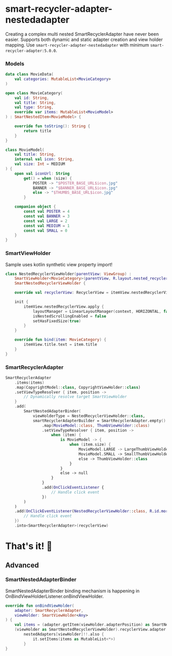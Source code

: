 
# smart-recycler-adapter-nestedadapter

Creating a complex multi nested SmartRecyclerAdapter have never been easier.
Supports both dynamic and static adapter creation and view holder mapping.
Use `smart-recycler-adapter-nestedadapter` with minimum `smart-recycler-adapter:5.0.0`.

### Models

```kotlin
data class MovieData(
	val categories: MutableList<MovieCategory>
)
```

```kotlin
open class MovieCategory(
    val id: String,
    val title: String,
    val type: String,
    override var items: MutableList<MovieModel>
) : SmartNestedItem<MovieModel> {

    override fun toString(): String {
        return title
    }
}
```

```kotlin
class MovieModel(
    val title: String,
    internal val icon: String,
    val size: Int = MEDIUM
) {
    open val iconUrl: String
        get() = when (size) {
            POSTER -> "$POSTER_BASE_URL$icon.jpg"
            BANNER -> "$BANNER_BASE_URL$icon.jpg"
            else -> "$THUMBS_BASE_URL$icon.jpg"
        }

    companion object {
        const val POSTER = 4
        const val BANNER = 3
        const val LARGE = 2
        const val MEDIUM = 1
        const val SMALL = 0
    }
}
```

### SmartViewHolder

Sample uses kotlin synthetic view property import!

```kotlin
class NestedRecyclerViewHolder(parentView: ViewGroup) :
    SmartViewHolder<MovieCategory>(parentView, R.layout.nested_recycler_view),
    SmartNestedRecyclerViewHolder {

    override val recyclerView: RecyclerView = itemView.nestedRecyclerView

    init {
        itemView.nestedRecyclerView.apply {
            layoutManager = LinearLayoutManager(context, HORIZONTAL, false)
            isNestedScrollingEnabled = false
            setHasFixedSize(true)
        }
    }

    override fun bind(item: MovieCategory) {
        itemView.title.text = item.title
    }
}
```

### SmartRecyclerAdapter

```kotlin
SmartRecyclerAdapter
    .items(items)
    .map(CopyrightModel::class, CopyrightViewHolder::class)
    .setViewTypeResolver { item, position ->
        // Dynamically resolve target SmartViewHolder
    }
    .add(
        SmartNestedAdapterBinder(
            viewHolderType = NestedRecyclerViewHolder::class,
            smartRecyclerAdapterBuilder = SmartRecyclerAdapter.empty()
                .map(MovieModel::class, ThumbViewHolder::class)
                .setViewTypeResolver { item, position ->
                    when (item) {
                        is MovieModel -> {
                            when (item.size) {
                                MovieModel.LARGE -> LargeThumbViewHolder::class
                                MovieModel.SMALL -> SmallThumbViewHolder::class
                                else -> ThumbViewHolder::class
                            }
                        }
                        else -> null
                    }
                }
                .add(OnClickEventListener {
                    // Handle click event
                })
        )
    )
    .add(OnClickEventListener(NestedRecyclerViewHolder::class, R.id.more) {
        // Handle click event
    })
    .into<SmartRecyclerAdapter>(recyclerView)
```

# That's it! 🚀

## Advanced

### SmartNestedAdapterBinder

SmartNestedAdapterBinder binding mechanism is happening in OnBindViewHolderListener.onBindViewHolder.

```kotlin
override fun onBindViewHolder(
    adapter: SmartRecyclerAdapter,
    viewHolder: SmartViewHolder<Any>
) {
    val items = (adapter.getItem(viewHolder.adapterPosition) as SmartNestedItem<*>).items
    (viewHolder as SmartNestedRecyclerViewHolder).recyclerView.adapter =
        nestedAdapters[viewHolder]!!.also {
            it.setItems(items as MutableList<*>)
        }
}
```